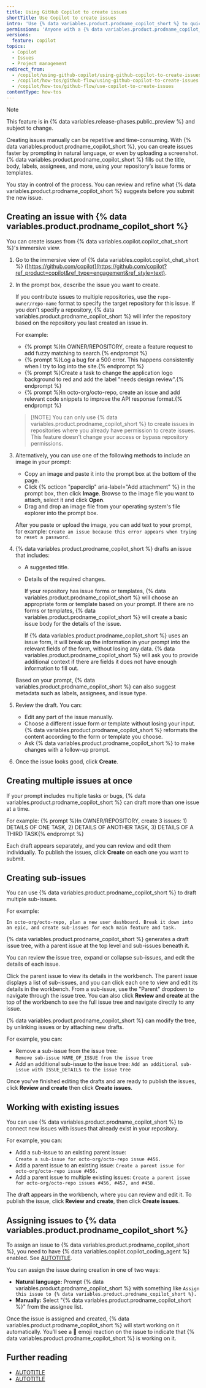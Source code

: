 ```yaml
---
title: Using GitHub Copilot to create issues
shortTitle: Use Copilot to create issues
intro: 'Use {% data variables.product.prodname_copilot_short %} to quickly generate structured, high-quality issues from natural language or images, without filling out every field manually.'
permissions: 'Anyone with a {% data variables.product.prodname_copilot_short %} license can use {% data variables.product.prodname_copilot_short %} to create issues. <br> <a href="https://github.com/copilot?ref_product=copilot&ref_type=engagement&ref_style=button&ref_plan=free" target="_blank" class="btn btn-primary mt-3 mr-3 no-underline"><span>Try {% data variables.product.prodname_copilot_short %} for free</span> {% octicon "link-external" height:16 %}</a>'
versions:
  feature: copilot
topics:
  - Copilot
  - Issues
  - Project management
redirect_from:
  - /copilot/using-github-copilot/using-github-copilot-to-create-issues
  - /copilot/how-tos/github-flow/using-github-copilot-to-create-issues
  - /copilot/how-tos/github-flow/use-copilot-to-create-issues
contentType: how-tos
---
```


> [!NOTE]
> This feature is in {% data variables.release-phases.public_preview %} and subject to change.

Creating issues manually can be repetitive and time-consuming. With {% data variables.product.prodname_copilot_short %}, you can create issues faster by prompting in natural language, or even by uploading a screenshot. {% data variables.product.prodname_copilot_short %} fills out the title, body, labels, assignees, and more, using your repository’s issue forms or templates.

You stay in control of the process. You can review and refine what {% data variables.product.prodname_copilot_short %} suggests before you submit the new issue.

## Creating an issue with {% data variables.product.prodname_copilot_short %}

You can create issues from {% data variables.copilot.copilot_chat_short %}'s immersive view.

1. Go to the immersive view of {% data variables.copilot.copilot_chat_short %} ([https://github.com/copilot](https://github.com/copilot?ref_product=copilot&ref_type=engagement&ref_style=text).
1. In the prompt box, describe the issue you want to create.

   If you contribute issues to multiple repositories, use the `repo-owner/repo-name` format to specify the target repository for this issue. If you don't specify a repository, {% data variables.product.prodname_copilot_short %} will infer the repository based on the repository you last created an issue in.

   For example:

   * {% prompt %}In OWNER/REPOSITORY, create a feature request to add fuzzy matching to search.{% endprompt %}
   * {% prompt %}Log a bug for a 500 error. This happens consistently when I try to log into the site.{% endprompt %}
   * {% prompt %}Create a task to change the application logo background to red and add the label "needs design review".{% endprompt %}
   * {% prompt %}In octo-org/octo-repo, create an issue and add relevant code snippets to improve the API response format.{% endprompt %}

   > [!NOTE] You can only use {% data variables.product.prodname_copilot_short %} to create issues in repositories where you already have permission to create issues. This feature doesn't change your access or bypass repository permissions.

1. Alternatively, you can use one of the following methods to include an image in your prompt:

   * Copy an image and paste it into the prompt box at the bottom of the page.
   * Click {% octicon "paperclip" aria-label="Add attachment" %} in the prompt box, then click **Image**. Browse to the image file you want to attach, select it and click **Open**.
   * Drag and drop an image file from your operating system's file explorer into the prompt box.

   After you paste or upload the image, you can add text to your prompt, for example: `Create an issue because this error appears when trying to reset a password.`

1. {% data variables.product.prodname_copilot_short %} drafts an issue that includes:

   * A suggested title.
   * Details of the required changes.

     If your repository has issue forms or templates, {% data variables.product.prodname_copilot_short %} will choose an appropriate form or template based on your prompt. If there are no forms or templates, {% data variables.product.prodname_copilot_short %} will create a basic issue body for the details of the issue.

     If {% data variables.product.prodname_copilot_short %} uses an issue form, it will break up the information in your prompt into the relevant fields of the form, without losing any data. {% data variables.product.prodname_copilot_short %} will ask you to provide additional context if there are fields it does not have enough information to fill out.

   Based on your prompt, {% data variables.product.prodname_copilot_short %} can also suggest metadata such as labels, assignees, and issue type.

1. Review the draft. You can:

   * Edit any part of the issue manually.
   * Choose a different issue form or template without losing your input. {% data variables.product.prodname_copilot_short %} reformats the content according to the form or template you choose.
   * Ask {% data variables.product.prodname_copilot_short %} to make changes with a follow-up prompt.

1. Once the issue looks good, click **Create**.

## Creating multiple issues at once

If your prompt includes multiple tasks or bugs, {% data variables.product.prodname_copilot_short %} can draft more than one issue at a time.

For example: {% prompt %}In OWNER/REPOSITORY, create 3 issues: 1) DETAILS OF ONE TASK, 2) DETAILS OF ANOTHER TASK, 3) DETAILS OF A THIRD TASK{% endprompt %}

Each draft appears separately, and you can review and edit them individually. To publish the issues, click **Create** on each one you want to submit.

## Creating sub-issues

You can use {% data variables.product.prodname_copilot_short %} to draft multiple sub-issues.

For example:

`In octo-org/octo-repo, plan a new user dashboard. Break it down into an epic, and create sub-issues for each main feature and task.`

{% data variables.product.prodname_copilot_short %} generates a draft issue tree, with a parent issue at the top level and sub-issues beneath it.

You can review the issue tree, expand or collapse sub-issues, and edit the details of each issue.  

Click the parent issue to view its details in the workbench. The parent issue displays a list of sub-issues, and you can click each one to view and edit its details in the workbench. From a sub-issue, use the "Parent" dropdown to navigate through the issue tree. You can also click **Review and create** at the top of the workbench to see the full issue tree and navigate directly to any issue.

{% data variables.product.prodname_copilot_short %} can modify the tree, by unlinking issues or by attaching new drafts.

For example, you can:
* Remove a sub-issue from the issue tree:  
   `Remove sub-issue NAME_OF_ISSUE from the issue tree`
* Add an additional sub-issue to the issue tree:
   `Add an additional sub-issue with ISSUE_DETAILS to the issue tree`

Once you've finished editing the drafts and are ready to publish the issues, click **Review and create** then click **Create issues**.

## Working with existing issues

You can use {% data variables.product.prodname_copilot_short %} to connect new issues with issues that already exist in your repository.

For example, you can:
* Add a sub-issue to an existing parent issue:  
   `Create a sub-issue for octo-org/octo-repo issue #456.`
* Add a parent issue to an existing issue:
   `Create a parent issue for octo-org/octo-repo issue #456.`
* Add a parent issue to multiple existing issues:
   `Create a parent issue for octo-org/octo-repo issues #456, #457, and #458.`

The draft appears in the workbench, where you can review and edit it. To publish the issue, click **Review and create**, then click **Create issues**.

## Assigning issues to {% data variables.product.prodname_copilot_short %}

To assign an issue to {% data variables.product.prodname_copilot_short %}, you need to have {% data variables.copilot.copilot_coding_agent %} enabled. See [AUTOTITLE](/copilot/concepts/coding-agent/about-enabling-coding-agent).

You can assign the issue during creation in one of two ways:

* **Natural language:** Prompt {% data variables.product.prodname_copilot_short %} with something like `Assign this issue to {% data variables.product.prodname_copilot_short %}.`
* **Manually:** Select "{% data variables.product.prodname_copilot_short %}" from the assignee list.

Once the issue is assigned and created, {% data variables.product.prodname_copilot_short %} will start working on it automatically. You’ll see a 👀 emoji reaction on the issue to indicate that {% data variables.product.prodname_copilot_short %} is working on it.

## Further reading

* [AUTOTITLE](/communities/using-templates-to-encourage-useful-issues-and-pull-requests/configuring-issue-templates-for-your-repository)
* [AUTOTITLE](/copilot/tutorials/plan-a-project)
